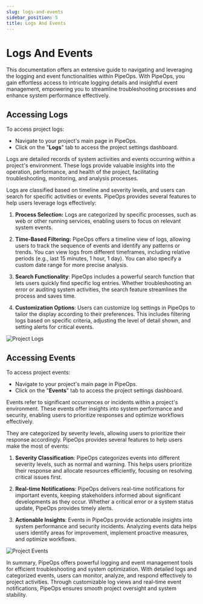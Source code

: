 ```yaml
---
slug: logs-and-events
sidebar_position: 5
title: Logs And Events
---
```


# Logs And Events

This documentation offers an extensive guide to navigating and leveraging the logging and event functionalities within PipeOps. With PipeOps, you gain effortless access to intricate logging details and insightful event management, empowering you to streamline troubleshooting processes and enhance system performance effectively.


## Accessing Logs

To access project logs:

- Navigate to your project's main page in PipeOps.
- Click on the "**Logs**" tab to access the project settings dashboard.

Logs are detailed records of system activities and events occurring within a project's environment. These logs provide valuable insights into the operation, performance, and health of the project, facilitating troubleshooting, monitoring, and analysis processes.

Logs are classified based on timeline and severity levels, and users can search for specific activities or events. PipeOps provides several features to help users leverage logs effectively:


1. **Process Selection:** Logs are categorized by specific processes, such as web or other running services, enabling users to focus on relevant system events.

2. **Time-Based Filtering:** PipeOps offers a timeline view of logs, allowing users to track the sequence of events and identify any patterns or trends. You can view logs from different timeframes, including relative periods (e.g., last 15 minutes, 1 hour, 1 day). You can also specify a custom date range for more precise analysis.

2. **Search Functionality**: PipeOps includes a powerful search function that lets users quickly find specific log entries. Whether troubleshooting an error or auditing system activities, the search feature streamlines the process and saves time.

3. **Customization Options**: Users can customize log settings in PipeOps to tailor the display according to their preferences. This includes filtering logs based on specific criteria, adjusting the level of detail shown, and setting alerts for critical events.

![Project Logs](https://pub-950943fa1bc54978bed46ef104f9d81a.r2.dev/Documentation%20Images/project-logs.png)

## Accessing Events

To access project events:

- Navigate to your project's main page in PipeOps.
- Click on the "**Events**" tab to access the project settings dashboard.

Events refer to significant occurrences or incidents within a project's environment. These events offer insights into system performance and security, enabling users to prioritize responses and optimize workflows effectively.

They are categorized by severity levels, allowing users to prioritize their response accordingly. PipeOps provides several features to help users make the most of events:

1. **Severity Classification**: PipeOps categorizes events into different severity levels, such as normal and warning. This helps users prioritize their response and allocate resources efficiently, focusing on resolving critical issues first.

2. **Real-time Notifications**: PipeOps delivers real-time notifications for important events, keeping stakeholders informed about significant developments as they occur. Whether a critical error or a system status update, PipeOps provides timely alerts.

3. **Actionable Insights**: Events in PipeOps provide actionable insights into system performance and security incidents. Analyzing events data helps users identify areas for improvement, implement proactive measures, and optimize workflows.

![Project Events](https://pub-950943fa1bc54978bed46ef104f9d81a.r2.dev/Documentation%20Images/project-events.png)

In summary, PipeOps offers powerful logging and event management tools for efficient troubleshooting and system optimization. With detailed logs and categorized events, users can monitor, analyze, and respond effectively to project activities. Through customizable log views and real-time event notifications, PipeOps ensures smooth project oversight and system stability.
